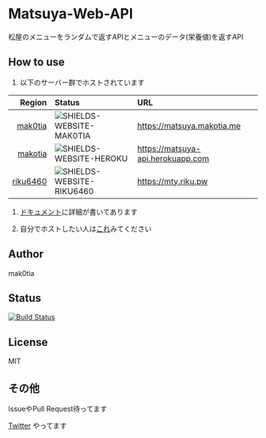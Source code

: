 # Matsuya-Web-API

[GITHUB-RIKU6460]: https://github.com/riku6460
[GITHUB-MAK0TIA]: https://github.com/mak0tia
[SHIELDS-WEBSITE-MAK0TIA]: https://img.shields.io/website-online-offline-green-red/https/matsuya.makotia.me.svg?label=status
[SHIELDS-WEBSITE-HEROKU]: https://img.shields.io/website-online-offline-green-red/https/matsuya-api.herokuapp.com.svg?label=status
[SHIELDS-WEBSITE-RIKU6460]: https://img.shields.io/website-online-offline-green-red/https/mty.riku6460.space.svg?label=status

松屋のメニューをランダムで返すAPIとメニューのデータ(栄養値)を返すAPI

## How to use

1. 以下のサーバー群でホストされています

|                      Region | Status                      | URL                                 |
|----------------------------:|:----------------------------|:------------------------------------|
|  [mak0tia][GITHUB-MAK0TIA]  | ![SHIELDS-WEBSITE-MAK0TIA]  | <https://matsuya.makotia.me>        |
|  [makotia][GITHUB-MAK0TIA]  | ![SHIELDS-WEBSITE-HEROKU]  | <https://matsuya-api.herokuapp.com> |
| [riku6460][GITHUB-RIKU6460] | ![SHIELDS-WEBSITE-RIKU6460] | <https://mty.riku.pw>               |

1. [ドキュメント](https://matsuya.docs.apiary.io/)に詳細が書いてあります

1. 自分でホストしたい人は[これ](https://github.com/mak0tia/Matsuya-Web-API/pull/52#issuecomment-361572917)みてください

## Author

mak0tia

## Status

[![Build Status](https://travis-ci.org/mak0tia/Matsuya-Web-API.svg?branch=master)](https://travis-ci.org/mak0tia/Matsuya-Web-API)

## License

MIT

## その他

IssueやPull Request待ってます

[Twitter](https://twitter.com/hs6a) やってます
